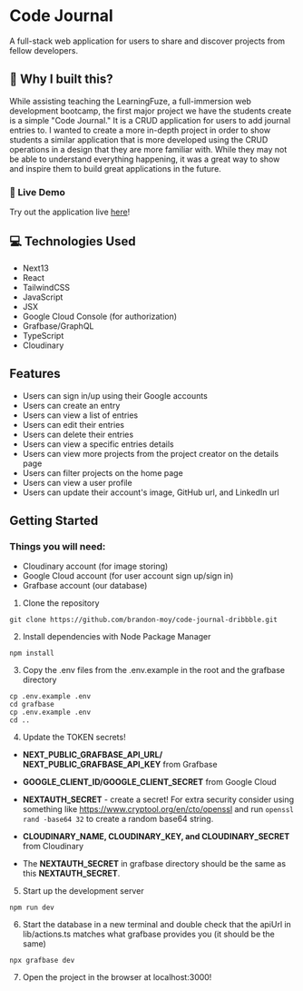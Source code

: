 # Code Journal

A full-stack web application for users to share and discover projects from fellow developers.

## 🤔 Why I built this?

While assisting teaching the LearningFuze, a full-immersion web development bootcamp, the first major project we have the students create is a simple "Code Journal." It is a CRUD application for users to add journal entries to. I wanted to create a more in-depth project in order to show students a similar application that is more developed using the CRUD operations in a design that they are more familiar with. While they may not be able to understand everything happening, it was a great way to show and inspire them to build great applications in the future.

### 🔗 Live Demo

Try out the application live <a href="https://code-journal.brandonmoy.com/">here</a>!

## 💻 Technologies Used

- Next13
- React
- TailwindCSS
- JavaScript
- JSX
- Google Cloud Console (for authorization)
- Grafbase/GraphQL
- TypeScript
- Cloudinary

## Features

- Users can sign in/up using their Google accounts
- Users can create an entry
- Users can view a list of entries
- Users can edit their entries
- Users can delete their entries
- Users can view a specific entries details
- Users can view more projects from the project creator on the details page
- Users can filter projects on the home page
- Users can view a user profile
- Users can update their account's image, GitHub url, and LinkedIn url

## Getting Started

### Things you will need:

- Cloudinary account (for image storing)
- Google Cloud account (for user account sign up/sign in)
- Grafbase account (our database)

1. Clone the repository

```
git clone https://github.com/brandon-moy/code-journal-dribbble.git
```

2. Install dependencies with Node Package Manager

```
npm install
```

3. Copy the .env files from the .env.example in the root and the grafbase directory

```
cp .env.example .env
cd grafbase
cp .env.example .env
cd ..
```

4. Update the TOKEN secrets!

- **NEXT_PUBLIC_GRAFBASE_API_URL/ NEXT_PUBLIC_GRAFBASE_API_KEY** from Grafbase

- **GOOGLE_CLIENT_ID/GOOGLE_CLIENT_SECRET** from Google Cloud

- **NEXTAUTH_SECRET** - create a secret! For extra security consider using something like https://www.cryptool.org/en/cto/openssl and run `openssl rand -base64 32` to create a random base64 string.

- **CLOUDINARY_NAME, CLOUDINARY_KEY, and CLOUDINARY_SECRET** from Cloudinary

- The **NEXTAUTH_SECRET** in grafbase directory should be the same as this **NEXTAUTH_SECRET**.

5. Start up the development server

```
npm run dev
```

6. Start the database in a new terminal and double check that the apiUrl in lib/actions.ts matches what grafbase provides you (it should be the same)

```
npx grafbase dev
```

7. Open the project in the browser at localhost:3000!

